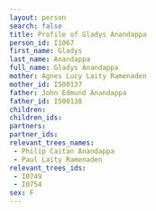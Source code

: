 ```yaml
---
layout: person
search: false
title: Profile of Gladys Anandappa
person_id: I1067
first_name: Gladys
last_name: Anandappa
full_name: Gladys Anandappa
mother: Agnes Lucy Laity Ramenaden
mother_id: I500137
father: John Edmund Anandappa
father_id: I500138
children:
children_ids:
partners:
partner_ids:
relevant_trees_names:
 - Philip Caitan Anandappa
 - Paul Laity Ramenaden
relevant_trees_ids:
 - I0749
 - I0754
sex: F
---
```


